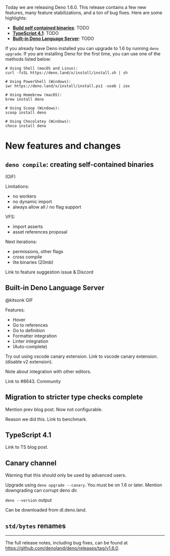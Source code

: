 Today we are releasing Deno 1.6.0. This release contains a few new features,
many feature stabilizations, and a ton of bug fixes. Here are some highlights:

- [**Build self contained binaries**](#): TODO
- [**TypeScript 4.1**](#): TODO
- [**Built-in Deno Language Server**](#): TODO

If you already have Deno installed you can upgrade to 1.6 by running
`deno upgrade`. If you are installing Deno for the first time, you can use one
of the methods listed below:

```shell
# Using Shell (macOS and Linux):
curl -fsSL https://deno.land/x/install/install.sh | sh

# Using PowerShell (Windows):
iwr https://deno.land/x/install/install.ps1 -useb | iex

# Using Homebrew (macOS):
brew install deno

# Using Scoop (Windows):
scoop install deno

# Using Chocolatey (Windows):
choco install deno
```

# New features and changes

## `deno compile`: creating self-contained binaries

(GIF)

Limitations:

- no workers
- no dynamic import
- always allow all / no flag support

VFS:

- import asserts
- asset references proposal

Next iterations:

- permissions, other flags
- cross compile
- lite binaries (20mb)

Link to feature suggestion issue & Discord

## Built-in Deno Language Server

@kitsonk GIF

Features:

- Hover
- Go to references
- Go to definition
- Formatter integration
- Linter integration
- (Auto-complete)

Try out using vscode canary extension. Link to vscode canary extension. (disable
v2 extension).

Note about integration with other editors.

Link to #8643. Community

## Migration to stricter type checks complete

Mention prev blog post. Now not configurable.

Reason we did this. Link to benchmark.

## TypeScript 4.1

Link to TS blog post.

## Canary channel

Warning that this should only be used by advanced users.

Upgrade using `deno upgrade --canary`. You must be on 1.6 or later. Mention
downgrading can corrupt deno dir.

`deno --version` output

Can be downloaded from dl.deno.land.

## `std/bytes` renames



---

The full release notes, including bug fixes, can be found at
https://github.com/denoland/deno/releases/tag/v1.6.0.
